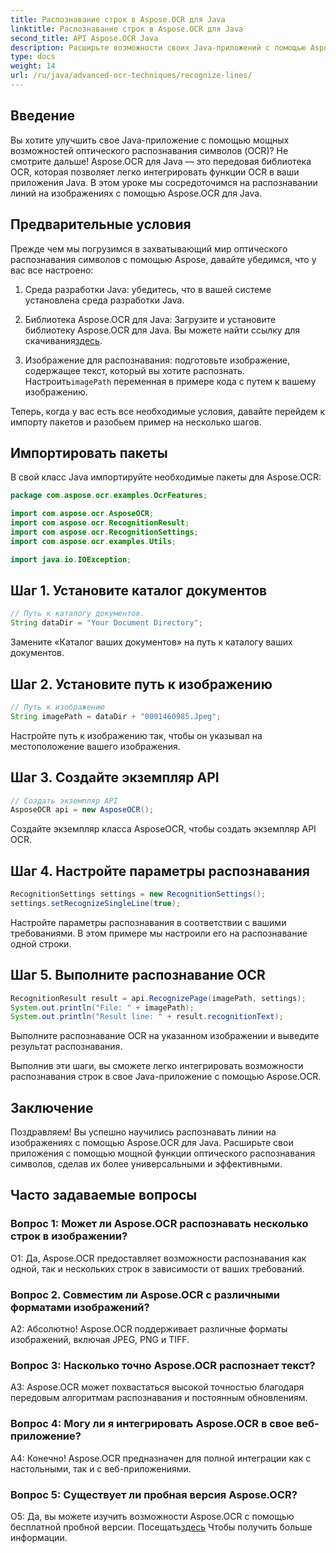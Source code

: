 ```yaml
---
title: Распознавание строк в Aspose.OCR для Java
linktitle: Распознавание строк в Aspose.OCR для Java
second_title: API Aspose.OCR Java
description: Расширьте возможности своих Java-приложений с помощью Aspose.OCR для точного распознавания текста. Простая интеграция, высокая точность.
type: docs
weight: 14
url: /ru/java/advanced-ocr-techniques/recognize-lines/
---
```

## Введение

Вы хотите улучшить свое Java-приложение с помощью мощных возможностей оптического распознавания символов (OCR)? Не смотрите дальше! Aspose.OCR для Java — это передовая библиотека OCR, которая позволяет легко интегрировать функции OCR в ваши приложения Java. В этом уроке мы сосредоточимся на распознавании линий на изображениях с помощью Aspose.OCR для Java.

## Предварительные условия

Прежде чем мы погрузимся в захватывающий мир оптического распознавания символов с помощью Aspose, давайте убедимся, что у вас все настроено:

1. Среда разработки Java: убедитесь, что в вашей системе установлена среда разработки Java.

2.  Библиотека Aspose.OCR для Java: Загрузите и установите библиотеку Aspose.OCR для Java. Вы можете найти ссылку для скачивания[здесь](https://releases.aspose.com/ocr/java/).

3.  Изображение для распознавания: подготовьте изображение, содержащее текст, который вы хотите распознать. Настроить`imagePath` переменная в примере кода с путем к вашему изображению.

Теперь, когда у вас есть все необходимые условия, давайте перейдем к импорту пакетов и разобьем пример на несколько шагов.

## Импортировать пакеты

В свой класс Java импортируйте необходимые пакеты для Aspose.OCR:

```java
package com.aspose.ocr.examples.OcrFeatures;

import com.aspose.ocr.AsposeOCR;
import com.aspose.ocr.RecognitionResult;
import com.aspose.ocr.RecognitionSettings;
import com.aspose.ocr.examples.Utils;

import java.io.IOException;
```

## Шаг 1. Установите каталог документов

```java
// Путь к каталогу документов.
String dataDir = "Your Document Directory";
```

Замените «Каталог ваших документов» на путь к каталогу ваших документов.

## Шаг 2. Установите путь к изображению

```java
// Путь к изображению
String imagePath = dataDir + "0001460985.Jpeg";
```

Настройте путь к изображению так, чтобы он указывал на местоположение вашего изображения.

## Шаг 3. Создайте экземпляр API

```java
// Создать экземпляр API
AsposeOCR api = new AsposeOCR();
```

Создайте экземпляр класса AsposeOCR, чтобы создать экземпляр API OCR.

## Шаг 4. Настройте параметры распознавания

```java
RecognitionSettings settings = new RecognitionSettings();
settings.setRecognizeSingleLine(true);
```

Настройте параметры распознавания в соответствии с вашими требованиями. В этом примере мы настроили его на распознавание одной строки.

## Шаг 5. Выполните распознавание OCR

```java
RecognitionResult result = api.RecognizePage(imagePath, settings);
System.out.println("File: " + imagePath);
System.out.println("Result line: " + result.recognitionText);
```

Выполните распознавание OCR на указанном изображении и выведите результат распознавания.

Выполнив эти шаги, вы сможете легко интегрировать возможности распознавания строк в свое Java-приложение с помощью Aspose.OCR.

## Заключение

Поздравляем! Вы успешно научились распознавать линии на изображениях с помощью Aspose.OCR для Java. Расширьте свои приложения с помощью мощной функции оптического распознавания символов, сделав их более универсальными и эффективными.

## Часто задаваемые вопросы

### Вопрос 1: Может ли Aspose.OCR распознавать несколько строк в изображении?

О1: Да, Aspose.OCR предоставляет возможности распознавания как одной, так и нескольких строк в зависимости от ваших требований.

### Вопрос 2. Совместим ли Aspose.OCR с различными форматами изображений?

А2: Абсолютно! Aspose.OCR поддерживает различные форматы изображений, включая JPEG, PNG и TIFF.

### Вопрос 3: Насколько точно Aspose.OCR распознает текст?

A3: Aspose.OCR может похвастаться высокой точностью благодаря передовым алгоритмам распознавания и постоянным обновлениям.

### Вопрос 4: Могу ли я интегрировать Aspose.OCR в свое веб-приложение?

А4: Конечно! Aspose.OCR предназначен для полной интеграции как с настольными, так и с веб-приложениями.

### Вопрос 5: Существует ли пробная версия Aspose.OCR?

 О5: Да, вы можете изучить возможности Aspose.OCR с помощью бесплатной пробной версии. Посещать[здесь](https://releases.aspose.com/) Чтобы получить больше информации.